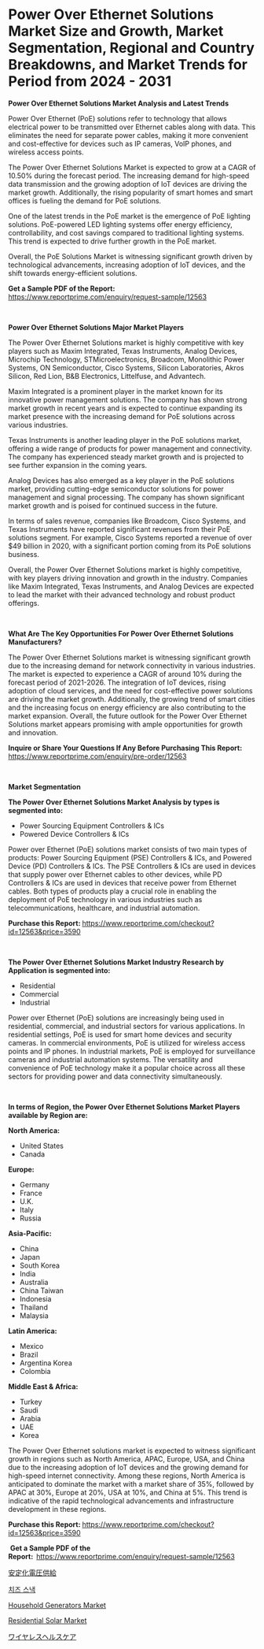 <p><h1>Power Over Ethernet Solutions Market Size and Growth, Market Segmentation, Regional and Country Breakdowns, and Market Trends for Period from 2024 -  2031</h1></p><p><strong>Power Over Ethernet Solutions Market Analysis and Latest Trends</strong></p>
<p><p>Power Over Ethernet (PoE) solutions refer to technology that allows electrical power to be transmitted over Ethernet cables along with data. This eliminates the need for separate power cables, making it more convenient and cost-effective for devices such as IP cameras, VoIP phones, and wireless access points.</p><p>The Power Over Ethernet Solutions Market is expected to grow at a CAGR of 10.50% during the forecast period. The increasing demand for high-speed data transmission and the growing adoption of IoT devices are driving the market growth. Additionally, the rising popularity of smart homes and smart offices is fueling the demand for PoE solutions.</p><p>One of the latest trends in the PoE market is the emergence of PoE lighting solutions. PoE-powered LED lighting systems offer energy efficiency, controllability, and cost savings compared to traditional lighting systems. This trend is expected to drive further growth in the PoE market.</p><p>Overall, the PoE Solutions Market is witnessing significant growth driven by technological advancements, increasing adoption of IoT devices, and the shift towards energy-efficient solutions.</p></p>
<p><strong>Get a Sample PDF of the Report:&nbsp;</strong> <a href="https://www.reportprime.com/enquiry/request-sample/12563">https://www.reportprime.com/enquiry/request-sample/12563</a></p>
<p>&nbsp;</p>
<p><strong>Power Over Ethernet Solutions Major Market Players</strong></p>
<p><p>The Power Over Ethernet Solutions market is highly competitive with key players such as Maxim Integrated, Texas Instruments, Analog Devices, Microchip Technology, STMicroelectronics, Broadcom, Monolithic Power Systems, ON Semiconductor, Cisco Systems, Silicon Laboratories, Akros Silicon, Red Lion, B&B Electronics, Littelfuse, and Advantech.</p><p>Maxim Integrated is a prominent player in the market known for its innovative power management solutions. The company has shown strong market growth in recent years and is expected to continue expanding its market presence with the increasing demand for PoE solutions across various industries.</p><p>Texas Instruments is another leading player in the PoE solutions market, offering a wide range of products for power management and connectivity. The company has experienced steady market growth and is projected to see further expansion in the coming years.</p><p>Analog Devices has also emerged as a key player in the PoE solutions market, providing cutting-edge semiconductor solutions for power management and signal processing. The company has shown significant market growth and is poised for continued success in the future.</p><p>In terms of sales revenue, companies like Broadcom, Cisco Systems, and Texas Instruments have reported significant revenues from their PoE solutions segment. For example, Cisco Systems reported a revenue of over $49 billion in 2020, with a significant portion coming from its PoE solutions business.</p><p>Overall, the Power Over Ethernet Solutions market is highly competitive, with key players driving innovation and growth in the industry. Companies like Maxim Integrated, Texas Instruments, and Analog Devices are expected to lead the market with their advanced technology and robust product offerings.</p></p>
<p>&nbsp;</p>
<p><strong>What Are The Key Opportunities For Power Over Ethernet Solutions Manufacturers?</strong></p>
<p><p>The Power Over Ethernet Solutions market is witnessing significant growth due to the increasing demand for network connectivity in various industries. The market is expected to experience a CAGR of around 10% during the forecast period of 2021-2026. The integration of IoT devices, rising adoption of cloud services, and the need for cost-effective power solutions are driving the market growth. Additionally, the growing trend of smart cities and the increasing focus on energy efficiency are also contributing to the market expansion. Overall, the future outlook for the Power Over Ethernet Solutions market appears promising with ample opportunities for growth and innovation.</p></p>
<p><strong>Inquire or Share Your Questions If Any Before Purchasing This Report:</strong> <a href="https://www.reportprime.com/enquiry/pre-order/12563">https://www.reportprime.com/enquiry/pre-order/12563</a></p>
<p>&nbsp;</p>
<p><strong>Market Segmentation</strong></p>
<p><strong>The Power Over Ethernet Solutions Market Analysis by types is segmented into:</strong></p>
<p><ul><li>Power Sourcing Equipment Controllers & ICs</li><li>Powered Device Controllers & ICs</li></ul></p>
<p><p>Power over Ethernet (PoE) solutions market consists of two main types of products: Power Sourcing Equipment (PSE) Controllers & ICs, and Powered Device (PD) Controllers & ICs. The PSE Controllers & ICs are used in devices that supply power over Ethernet cables to other devices, while PD Controllers & ICs are used in devices that receive power from Ethernet cables. Both types of products play a crucial role in enabling the deployment of PoE technology in various industries such as telecommunications, healthcare, and industrial automation.</p></p>
<p><strong>Purchase this Report:&nbsp;</strong><a href="https://www.reportprime.com/checkout?id=12563&price=3590">https://www.reportprime.com/checkout?id=12563&price=3590</a></p>
<p>&nbsp;</p>
<p><strong>The Power Over Ethernet Solutions Market Industry Research by Application is segmented into:</strong></p>
<p><ul><li>Residential</li><li>Commercial</li><li>Industrial</li></ul></p>
<p><p>Power over Ethernet (PoE) solutions are increasingly being used in residential, commercial, and industrial sectors for various applications. In residential settings, PoE is used for smart home devices and security cameras. In commercial environments, PoE is utilized for wireless access points and IP phones. In industrial markets, PoE is employed for surveillance cameras and industrial automation systems. The versatility and convenience of PoE technology make it a popular choice across all these sectors for providing power and data connectivity simultaneously.</p></p>
<p>&nbsp;</p>
<p><strong>In terms of Region, the Power Over Ethernet Solutions Market Players available by Region are:</strong></p>
<p>
    <p> <strong> North America: </strong>
        <ul>
            <li>United States</li>
            <li>Canada</li>
        </ul>
        </p> 
    <p> <strong> Europe: </strong>
        <ul>
            <li>Germany</li>
            <li>France</li>
            <li>U.K.</li>
            <li>Italy</li>
            <li>Russia</li>
        </ul>
        </p> 
    <p> <strong> Asia-Pacific: </strong>
        <ul>
            <li>China</li>
            <li>Japan</li>
            <li>South Korea</li>
            <li>India</li>
            <li>Australia</li>
            <li>China Taiwan</li>
            <li>Indonesia</li>
            <li>Thailand</li>
            <li>Malaysia</li>
        </ul>
        </p> 
    <p> <strong> Latin America: </strong>
        <ul>
            <li>Mexico</li>
            <li>Brazil</li>
            <li>Argentina Korea</li>
            <li>Colombia</li>
        </ul>
        </p> 
    <p> <strong> Middle East & Africa: </strong>
        <ul>
            <li>Turkey</li>
            <li>Saudi</li>
            <li>Arabia</li>
            <li>UAE</li>
            <li>Korea</li>
        </ul>
    </p>
    </p>
<p><p>The Power Over Ethernet solutions market is expected to witness significant growth in regions such as North America, APAC, Europe, USA, and China due to the increasing adoption of IoT devices and the growing demand for high-speed internet connectivity. Among these regions, North America is anticipated to dominate the market with a market share of 35%, followed by APAC at 30%, Europe at 20%, USA at 10%, and China at 5%. This trend is indicative of the rapid technological advancements and infrastructure development in these regions.</p></p>
<p><strong>Purchase this Report: </strong><a href="https://www.reportprime.com/checkout?id=12563&price=3590">https://www.reportprime.com/checkout?id=12563&price=3590</a></p>
<p>&nbsp;<strong>Get a Sample PDF of the Report:&nbsp;&nbsp;</strong><a href="https://www.reportprime.com/enquiry/request-sample/12563">https://www.reportprime.com/enquiry/request-sample/12563</a></p>
<p><strong></strong></p>
<p><p><a href="https://medium.com/@abdielkilback/%E5%AE%89%E5%AE%9A%E5%8C%96%E3%81%95%E3%82%8C%E3%81%9F%E9%9B%BB%E5%9C%A7%E4%BE%9B%E7%B5%A6%E5%B8%82%E5%A0%B4%E3%81%AE%E8%A6%8F%E6%A8%A1-cagr-%E3%83%88%E3%83%AC%E3%83%B3%E3%83%892024-2030-c7df8588b06f">安定化電圧供給</a></p><p><a href="https://github.com/JonHarrtis67676y/Market-Research-Report-List-1/blob/main/183340214660.md">치즈 스낵</a></p><p><a href="https://github.com/bobicer/Market-Research-Report-List-2/blob/main/household-generators-market.md">Household Generators Market</a></p><p><a href="https://github.com/timeliteaut/Market-Research-Report-List-2/blob/main/residential-solar-market.md">Residential Solar Market</a></p><p><a href="https://medium.com/@rudysimonis2023/%E3%83%AF%E3%82%A4%E3%83%A4%E3%83%AC%E3%82%B9%E3%83%98%E3%83%AB%E3%82%B9%E3%82%B1%E3%82%A2%E5%B8%82%E5%A0%B4%E3%81%AE%E3%82%A4%E3%83%B3%E3%82%B5%E3%82%A4%E3%83%88-%E5%B8%82%E5%A0%B4%E3%83%88%E3%83%AC%E3%83%B3%E3%83%89-%E6%88%90%E9%95%B7-2024%E5%B9%B4%E3%81%8B%E3%82%892031%E5%B9%B4%E3%81%BE%E3%81%A7%E3%81%AE%E4%BA%88%E6%B8%AC-2f005a303cdf">ワイヤレスヘルスケア</a></p></p>